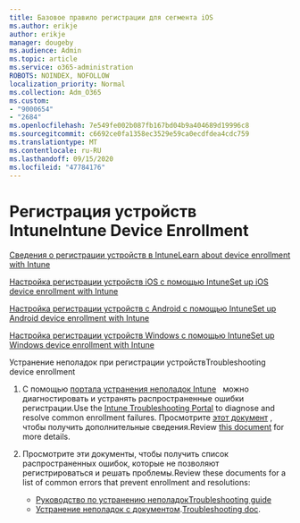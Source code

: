 ```yaml
---
title: Базовое правило регистрации для сегмента iOS
ms.author: erikje
author: erikje
manager: dougeby
ms.audience: Admin
ms.topic: article
ms.service: o365-administration
ROBOTS: NOINDEX, NOFOLLOW
localization_priority: Normal
ms.collection: Adm_O365
ms.custom:
- "9000654"
- "2684"
ms.openlocfilehash: 7e549fe002b087fb167bd04b9a404689d19996c8
ms.sourcegitcommit: c6692ce0fa1358ec3529e59ca0ecdfdea4cdc759
ms.translationtype: MT
ms.contentlocale: ru-RU
ms.lasthandoff: 09/15/2020
ms.locfileid: "47784176"
---
```

# <a name="intune-device-enrollment"></a><span data-ttu-id="1e2f3-102">Регистрация устройств Intune</span><span class="sxs-lookup"><span data-stu-id="1e2f3-102">Intune Device Enrollment</span></span>

[<span data-ttu-id="1e2f3-103">Сведения о регистрации устройств в Intune</span><span class="sxs-lookup"><span data-stu-id="1e2f3-103">Learn about device enrollment with Intune</span></span>](https://docs.microsoft.com/intune/enrollment/device-enrollment)

[<span data-ttu-id="1e2f3-104">Настройка регистрации устройств iOS с помощью Intune</span><span class="sxs-lookup"><span data-stu-id="1e2f3-104">Set up iOS device enrollment with Intune</span></span>](https://docs.microsoft.com/intune/enrollment/ios-enroll)

[<span data-ttu-id="1e2f3-105">Настройка регистрации устройств с Android с помощью Intune</span><span class="sxs-lookup"><span data-stu-id="1e2f3-105">Set up Android device enrollment with Intune</span></span>](https://docs.microsoft.com/intune/android-enroll)

[<span data-ttu-id="1e2f3-106">Настройка регистрации устройств Windows с помощью Intune</span><span class="sxs-lookup"><span data-stu-id="1e2f3-106">Set up Windows device enrollment with Intune</span></span>](https://docs.microsoft.com/intune/windows-enroll)

<span data-ttu-id="1e2f3-107">Устранение неполадок при регистрации устройств</span><span class="sxs-lookup"><span data-stu-id="1e2f3-107">Troubleshooting device enrollment</span></span>

1. <span data-ttu-id="1e2f3-108">С помощью [портала устранения неполадок Intune](https://devicemanagement.microsoft.com/#blade/Microsoft_Intune_DeviceSettings/TroubleshootBlade)   можно диагностировать и устранять распространенные ошибки регистрации.</span><span class="sxs-lookup"><span data-stu-id="1e2f3-108">Use the [Intune Troubleshooting Portal](https://devicemanagement.microsoft.com/#blade/Microsoft_Intune_DeviceSettings/TroubleshootBlade) to diagnose and resolve common enrollment failures.</span></span> <span data-ttu-id="1e2f3-109">Просмотрите [этот документ](https://docs.microsoft.com/intune/help-desk-operators) , чтобы получить дополнительные сведения.</span><span class="sxs-lookup"><span data-stu-id="1e2f3-109">Review [this document](https://docs.microsoft.com/intune/help-desk-operators) for more details.</span></span>

2. <span data-ttu-id="1e2f3-110">Просмотрите эти документы, чтобы получить список распространенных ошибок, которые не позволяют регистрироваться и решать проблемы.</span><span class="sxs-lookup"><span data-stu-id="1e2f3-110">Review these documents for a list of common errors that prevent enrollment and resolutions:</span></span>
    - [<span data-ttu-id="1e2f3-111">Руководство по устранению неполадок</span><span class="sxs-lookup"><span data-stu-id="1e2f3-111">Troubleshooting guide</span></span>](https://support.microsoft.com/help/4469913/troubleshooting-windows-device-enrollment-problems-in-microsoft-intune)
    - <span data-ttu-id="1e2f3-112">[Устранение неполадок с документом](https://docs.microsoft.com/intune/troubleshoot-device-enrollment-in-intune).</span><span class="sxs-lookup"><span data-stu-id="1e2f3-112">[Troubleshooting doc](https://docs.microsoft.com/intune/troubleshoot-device-enrollment-in-intune).</span></span>
